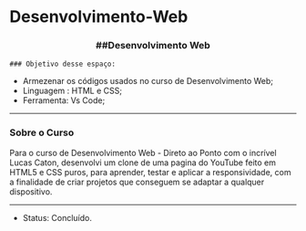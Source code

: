 # Desenvolvimento-Web

<div align = "center">
<h3><b>##Desenvolvimento Web</b></h3></div>

    ### Objetivo desse espaço:

* Armezenar os códigos usados no curso de Desenvolvimento Web;
* Linguagem : HTML e CSS;
* Ferramenta: Vs Code;

<hr>

### Sobre o Curso
Para o curso de Desenvolvimento Web - Direto ao Ponto com o incrível Lucas Caton, desenvolvi um clone de uma pagina do YouTube feito em HTML5 e CSS puros, para aprender, testar e aplicar a responsividade, com a finalidade de criar projetos que conseguem se adaptar a qualquer dispositivo.

<hr>

* Status: Concluído.
